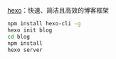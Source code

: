 [hexo](https://hexo.io/zh-cn/)：快速、简洁且高效的博客框架

```bash
npm install hexo-cli -g
hexo init blog
cd blog
npm install
hexo server
```

